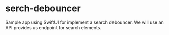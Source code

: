 # serch-debouncer
Sample app using SwiftUI for implement a search debouncer. We will use an API provides us endpoint for search elements.
